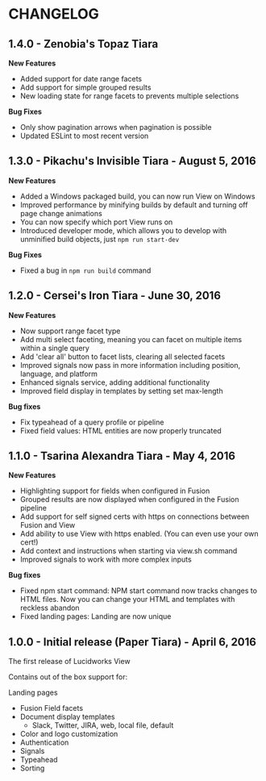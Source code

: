 # CHANGELOG

## 1.4.0 - Zenobia's Topaz Tiara
**New Features**
* Added support for date range facets
* Add support for simple grouped results
* New loading state for range facets to prevents multiple selections

**Bug Fixes**
* Only show pagination arrows when pagination is possible
* Updated ESLint to most recent version

## 1.3.0 - Pikachu's Invisible Tiara - August 5, 2016
**New Features**
* Added a Windows packaged build, you can now run View on Windows
* Improved performance by minifying builds by default and turning off page change animations
* You can now specify which port View runs on
* Introduced developer mode, which allows you to develop with unminified build objects, just `npm run start-dev`

**Bug Fixes**
* Fixed a bug in `npm run build` command

## 1.2.0 - Cersei's Iron Tiara - June 30, 2016
**New Features**
* Now support range facet type
* Add multi select faceting, meaning you can facet on multiple items within a single query
* Add 'clear all' button to facet lists, clearing all selected facets
* Improved signals now pass in more information including position, language, and platform
* Enhanced signals service, adding additional functionality
* Improved field display in templates by setting set max-length

**Bug fixes**
* Fix typeahead of a query profile or pipeline
* Fixed field values: HTML entities are now properly truncated

## 1.1.0 - Tsarina Alexandra Tiara - May 4, 2016
**New Features**
* Highlighting support for fields when configured in Fusion
* Grouped results are now displayed when configured in the Fusion pipeline
* Add support for self signed certs with https on connections between Fusion and View
* Add ability to use View with https enabled. (You can even use your own cert!)
* Add context and instructions when starting via view.sh command
* Improved signals to work with more complex inputs

**Bug fixes**
* Fixed npm start command:   NPM start command now tracks changes to HTML files. Now you can change your HTML and templates with reckless abandon
* Fixed landing pages: Landing are now unique

## 1.0.0 - Initial release (Paper Tiara) - April 6, 2016

The first release of Lucidworks View

Contains out of the box support for:

Landing pages
- Fusion Field facets
- Document display templates
  - Slack, Twitter, JIRA, web, local file, default
- Color and logo customization
- Authentication
- Signals
- Typeahead
- Sorting
